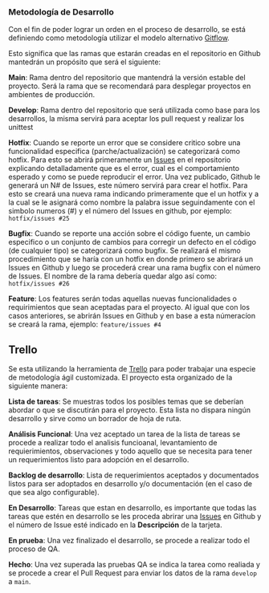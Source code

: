 ### Metodología de Desarrollo

Con el fin de poder lograr un orden en el proceso de desarrollo, se está definiendo como metodología utilizar el modelo alternativo [Gitflow](https://www.atlassian.com/es/git/tutorials/comparing-workflows/gitflow-workflow). 

Esto significa que las ramas que estarán creadas en el repositorio en Github mantedrán un propósito que será el siguiente:

**Main**: Rama dentro del repositorio que mantendrá la versión estable del proyecto. Será la rama que se recomendará para desplegar proyectos en ambientes de producción. 

**Develop**: Rama dentro del repositorio que será utilizada como base para los desarrollos, la misma servirá para aceptar los pull request y realizar los unittest

**Hotfix**: Cuando se reporte un error que se considere critico sobre una funcionalidad especifica (parche/actualización) se categorizará como hotfix. Para esto se abrirá primeramente un [Issues](https://github.com/ciips-code/openemr-telesalud/issues) en el repositorio explicando detalladamente que es el error, cual es el comportamiento esperado y como se puede reproducir el error. Una vez publicado, Github le generará un N# de Issues, este número servirá para crear el hotfix. Para esto se creará una nueva rama indicando primeramente que el un hotfix y a la cual se le asignará como nombre la palabra issue seguindamente con el simbolo numeros (#) y el número del Issues en github, por ejemplo:
`hotfix/issues #25`

**Bugfix**: Cuando se reporte una acción sobre el código fuente, un cambio especifico o un conjunto de cambios para corregir un defecto en el código (de cualquier tipo) se categorizará como bugfix. Se realizará el mismo procedimiento que se haría con un hotfix en donde primero se abrirará un Issues en Github y luego se procederá crear una rama bugfix con el número de Issues. El nombre de la rama debería quedar algo así como: 
`hotfix/issues #26`

**Feature**: Los features serán todas aquellas nuevas funcionalidades o requirimientos que sean aceptadas para el proyecto. Al igual que con los casos anteriores, se abrirán Issues en Github y en base a esta númeracíon se creará la rama, ejemplo:
`feature/issues #4`

## Trello
Se esta utilizando la herramienta de [Trello](https://trello.com/b/xVT3UM0I/ts-all-in-one) para poder trabajar una especie de metodología ágil customizada. El proyecto esta organizado de la siguiente manera:

**Lista de tareas**: Se muestras todos los posibles temas que se deberían abordar o que se discutirán para el proyecto. Esta lista no dispara ningún desarrollo y sirve como un borrador de hoja de ruta.

**Análisis Funcional**: Una vez aceptado un tarea de la lista de tareas se procede a realizar todo el analisis funcioanal, levantamiento de requierimientos, observaciones y todo aquello que se necesita para tener un requerimientos listo para adopción en el desarrollo.

**Backlog de desarrollo**: Lista de requerimientos aceptados y documentados listos para ser adoptados en desarrollo y/o documentación (en el caso de que sea algo configurable).

**En Desarrollo**: Tareas que estan en desarrollo, es importante que todas las tareas que estén en desarrollo se les proceda abrirar una [Issues](https://github.com/ciips-code/openemr-telesalud/issues) en Github y el número de Issue esté indicado en la **Descripción** de la tarjeta.

**En prueba**: Una vez finalizado el desarrollo, se procede a realizar todo el proceso de QA.

**Hecho**: Una vez superada las pruebas QA se indica la tarea como realiada y se procede a crear el Pull Request para enviar los datos de la rama `develop` a `main`.